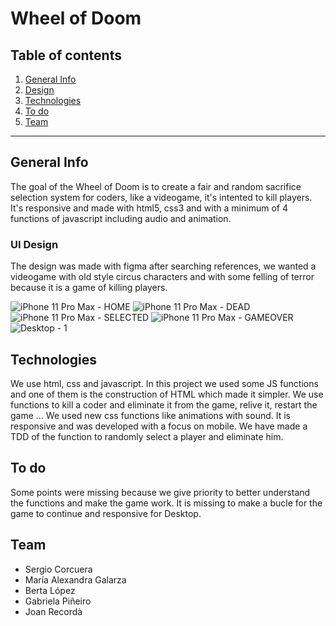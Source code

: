 Wheel of Doom
============

## Table of contents

1. [General Info](#general-info)
2. [Design](#design)
3. [Technologies](#technologies)
4. [To do](#to-do)
5. [Team](#team)

***
## General Info

The goal of the Wheel of Doom is to create a fair and random sacrifice selection system for coders, like a videogame, it's intented to kill players. It's responsive and made with html5, css3 and with a minimum of 4 functions of javascript including audio and animation.

### UI Design 

The design was made with figma after searching references, we wanted a videogame with old style circus characters and with some felling of terror because it is a game of killing players. 

![iPhone 11 Pro Max - HOME](https://user-images.githubusercontent.com/73828751/139092717-8e2d7d3b-3b7c-44ee-a06d-8a0181a209f8.jpg)
![iPhone 11 Pro Max - DEAD](https://user-images.githubusercontent.com/73828751/139092720-78fe3b9e-d062-404d-b638-b90d24810256.jpg)
![iPhone 11 Pro Max - SELECTED](https://user-images.githubusercontent.com/73828751/139092722-03884145-1480-43f0-aeea-51ed58f5b4d9.jpg)
![iPhone 11 Pro Max - GAMEOVER](https://user-images.githubusercontent.com/73828751/139092724-5f1bb789-0dee-4c26-9d05-41e1d42655e7.jpg)
![Desktop - 1](https://user-images.githubusercontent.com/73828751/139092729-b1ef44bd-b790-49a7-b965-e3cfb341a87d.jpg)

## Technologies

We use html, css and javascript. In this project we used some JS functions and one of them is the construction of HTML which made it simpler. We use functions to kill a coder and eliminate it from the game, relive it, restart the game ... We used new css functions like animations with sound. It is responsive and was developed with a focus on mobile. We have made a TDD of the function to randomly select a player and eliminate him.

## To do

Some points were missing because we give priority to better understand the functions and make the game work. It is missing to make a bucle for the game to continue and responsive for Desktop.

## Team

- Sergio Corcuera
- María Alexandra Galarza
- Berta López
- Gabriela Piñeiro
- Joan Recordà

